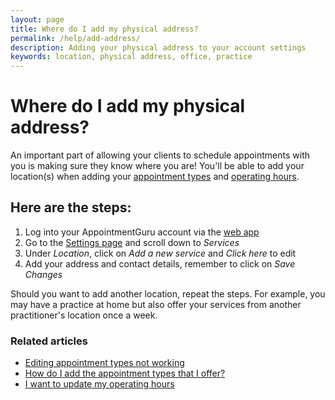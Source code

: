 ```yaml
---
layout: page
title: Where do I add my physical address?
permalink: /help/add-address/
description: Adding your physical address to your account settings
keywords: location, physical address, office, practice
---
```


# Where do I add my physical address?

An important part of allowing your clients to schedule appointments with you is making sure they know where you are! You'll be able to add your location(s) when adding your [appointment types](add-appointment-types) and [operating hours](update-operating-hours).

## Here are the steps:

1. Log into your AppointmentGuru account via the [web app](https://portal.appointmentguru.co/#/login)
2. Go to the [Settings page](http://portal.appointmentguru.co/#/settings) and scroll down to *Services*
3. Under *Location*, click on *Add a new service* and *Click here* to edit
4. Add your address and contact details, remember to click on *Save Changes*

Should you want to add another location, repeat the steps. For example, you may have a practice at home but also offer your services from another practitioner's location once a week.

### Related articles

* [Editing appointment types not working](editing-appointment-types-not-working)
* [How do I add the appointment types that I offer?](add-appointment-types)
* [I want to update my operating hours](update-operating-hours)

